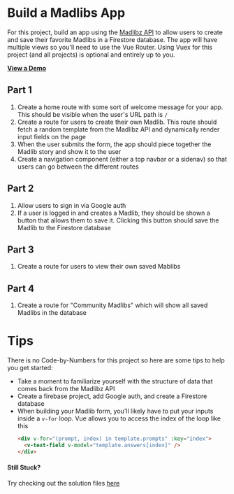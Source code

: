 # Build a Madlibs App

For this project, build an app using the [Madlibz API](https://madlibz.herokuapp.com/api) to allow users to create and save their favorite Madlibs in a Firestore database. The app will have multiple views so you'll need to use the Vue Router. Using Vuex for this project (and all projects) is optional and entirely up to you.

[**View a Demo**](https://nss-vue-madlibs.web.app/)

## Part 1

1. Create a home route with some sort of welcome message for your app. This should be visible when the user's URL path is `/`
1. Create a route for users to create their own Madlib. This route should fetch a random template from the Madlibz API and dynamically render input fields on the page
1. When the user submits the form, the app should piece together the Madlib story and show it to the user
1. Create a navigation component (either a top navbar or a sidenav) so that users can go between the different routes

## Part 2

1. Allow users to sign in via Google auth
1. If a user is logged in and creates a Madlib, they should be shown a button that allows them to save it. Clicking this button should save the Madlib to the Firestore database

## Part 3

1. Create a route for users to view their own saved Mablibs

## Part 4

1. Create a route for "Community Madlibs" which will show all saved Madlibs in the database

# Tips

There is no Code-by-Numbers for this project so here are some tips to help you get started:

- Take a moment to familiarize yourself with the structure of data that comes back from the Madlibz API
- Create a firebase project, add Google auth, and create a Firestore database
- When building your Madlib form, you'll likely have to put your inputs inside a `v-for` loop. Vue allows you to access the index of the loop like this
  ```html
  <div v-for="(prompt, index) in template.prompts" :key="index">
    <v-text-field v-model="template.answers[index]" />
  </div>
  ```

#### Still Stuck?

Try checking out the solution files [here](https://github.com/NSS-Vue-Workshop/Madlibs)
